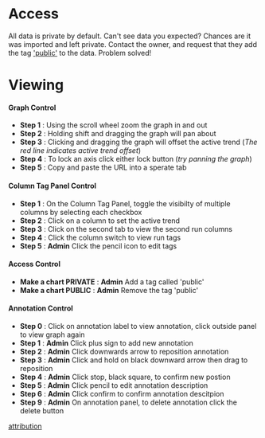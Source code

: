 # Access
All data is private by default. Can't see data you expected? Chances are it was imported and left private. Contact the owner, and request that they add the tag ['public'](https://github.com/CMDT/TimeSeriesDataCapture/blob/master/Documents/help/viewing.md#access-control) to the data. Problem solved! 

# Viewing
#### Graph Control
- **Step 1** : Using the scroll wheel zoom the graph in and out
- **Step 2** : Holding shift and dragging the graph will pan about
- **Step 3** : Clicking and dragging the graph will offset the active trend (*The red line indicates active trend offset*)
- **Step 4** : To lock an axis click either lock button (*try panning the graph*)
- **Step 5** : Copy and paste the URL into a sperate tab

#### Column Tag Panel Control
- **Step 1** : On the Column Tag Panel, toggle the visibilty of multiple columns by selecting each checkbox
- **Step 2** : Click on a column to set the active trend
- **Step 3** : Click on the second tab to view the second run columns
- **Step 4** : Click the column switch to view run tags
- **Step 5** : **Admin** Click the pencil icon to edit tags

#### Access Control
- **Make a chart PRIVATE** : **Admin** Add a tag called 'public'
- **Make a chart PUBLIC** : **Admin** Remove the tag 'public'


#### Annotation Control
- **Step 0** : Click on annotation label to view annotation, click outside panel to view graph again
- **Step 1** :  **Admin** Click plus sign to add new annotation
- **Step 2** :  **Admin** Click downwards arrow to reposition annotation
- **Step 3** :  **Admin** Click and hold on black downward arrow then drag to reposition
- **Step 4** :  **Admin** Click stop, black square, to confirm new postion
- **Step 5** :  **Admin** Click pencil to edit annotation description
- **Step 6** :  **Admin** Click confirm to confirm annotation descitpion
- **Step 9** :  **Admin** On annotation panel, to delete annotation click the delete button




[attribution](https://github.com/CMDT/TimeSeriesDataCapture/blob/master/Documents/attribution.md)

